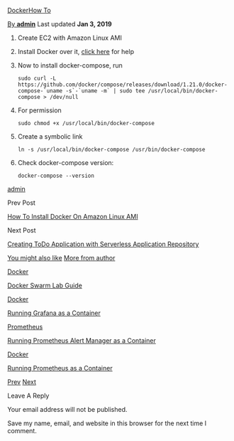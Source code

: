 [Docker](https://acloudxpert.com/docker/)[How To](https://acloudxpert.com/docker/how-to-docker/)

[By **admin**](https://acloudxpert.com/author/admin/ "Browse Author Articles") Last updated **Jan 3, 2019**

1.  Create EC2 with Amazon Linux AMI
2.  Install Docker over it, [click here](https://acloudxpert.com/how-toinstall-docker-on-amazon-linux-ami/) for help
3.  Now to install docker-compose, run
    
    ```
    sudo curl -L https://github.com/docker/compose/releases/download/1.21.0/docker-compose-`uname -s`-`uname -m` | sudo tee /usr/local/bin/docker-compose > /dev/null
    ```
    
4.  For permission
    
    ```
    sudo chmod +x /usr/local/bin/docker-compose
    ```
    
5.  Create a symbolic link
    
    ```
    ln -s /usr/local/bin/docker-compose /usr/bin/docker-compose
    ```
    
6.  Check docker-compose version:
    
    ```
    docker-compose --version
    ```
    

[](https://acloudxpert.com/author/admin/ "Browse Author Articles")

[admin](https://acloudxpert.com/author/admin/)

Prev Post

[How To Install Docker On Amazon Linux AMI](https://acloudxpert.com/how-toinstall-docker-on-amazon-linux-ami/)

Next Post

[Creating ToDo Application with Serverless Application Repository](https://acloudxpert.com/creating-todo-application-with-serverless-application-repository/)

[You might also like](https://acloudxpert.com/how-to-install-docker-compose-on-amazon-linux-ami/#relatedposts_479807231_1) [More from author](https://acloudxpert.com/how-to-install-docker-compose-on-amazon-linux-ami/#relatedposts_479807231_2)

[Docker](https://acloudxpert.com/docker/)

[Docker Swarm Lab Guide](https://acloudxpert.com/docker-swarm-lab-guide/ "Docker Swarm Lab Guide")

[Docker](https://acloudxpert.com/docker/)

[Running Grafana as a Container](https://acloudxpert.com/running-grafana-as-a-container/ "Running Grafana as a Container")

[Prometheus](https://acloudxpert.com/prometheus/)

[Running Prometheus Alert Manager as a Container](https://acloudxpert.com/running-prometheus-alert-manager-as-a-container/ "Running Prometheus Alert Manager as a Container")

[Docker](https://acloudxpert.com/docker/)

[Running Prometheus as a Container](https://acloudxpert.com/running-prometheus-as-a-container/ "Running Prometheus as a Container")

[Prev](https://acloudxpert.com/how-to-install-docker-compose-on-amazon-linux-ami/#prev-2016884107 "Previous") [Next](https://acloudxpert.com/how-to-install-docker-compose-on-amazon-linux-ami/#next-2016884107 "Next")

Leave A Reply

Your email address will not be published.

Save my name, email, and website in this browser for the next time I comment.
